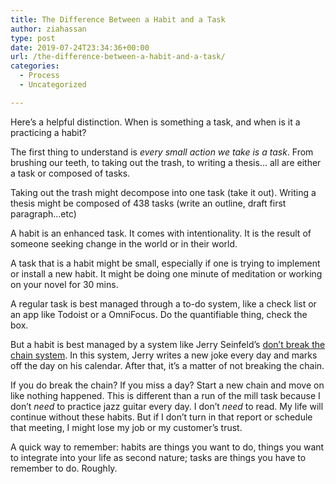 ```yaml
---
title: The Difference Between a Habit and a Task
author: ziahassan
type: post
date: 2019-07-24T23:34:36+00:00
url: /the-difference-between-a-habit-and-a-task/
categories:
  - Process
  - Uncategorized

---
```

Here&#8217;s a helpful distinction. When is something a task, and when is it a practicing a habit?

The first thing to understand is _every small action we take is a task_. From brushing our teeth, to taking out the trash, to writing a thesis&#8230; all are either a task or composed of tasks. 

Taking out the trash might decompose into one task (take it out). Writing a thesis might be composed of 438 tasks (write an outline, draft first paragraph&#8230;etc)

A habit is an enhanced task. It comes with intentionality. It is the result of someone seeking change in the world or in their world. 

A task that is a habit might be small, especially if one is trying to implement or install a new habit. It might be doing one minute of meditation or working on your novel for 30 mins. 

A regular task is best managed through a to-do system, like a check list or an app like Todoist or a OmniFocus. Do the quantifiable thing, check the box. 

But a habit is best managed by a system like Jerry Seinfeld&#8217;s [don&#8217;t break the chain system][1]. In this system, Jerry writes a new joke every day and marks off the day on his calendar. After that, it&#8217;s a matter of not breaking the chain. 

If you do break the chain? If you miss a day? Start a new chain and move on like nothing happened. This is different than a run of the mill task because I don&#8217;t _need_ to practice jazz guitar every day. I don&#8217;t _need_ to read. My life will continue without these habits. But if I don&#8217;t turn in that report or schedule that meeting, I might lose my job or my customer’s trust. 

A quick way to remember: habits are things you want to do, things you want to integrate into your life as second nature; tasks are things you have to remember to do. Roughly.

 [1]: https://www.writersstore.com/dont-break-the-chain-jerry-seinfeld/